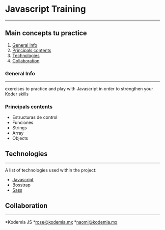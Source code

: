# Javascript Training
***

## Main concepts tu practice

1. [General Info](#general-info)
2. [Principals contents](#content)
3. [Technologies](#technologies)
4. [Collaboration](#collaboration)


### General Info
***
exercises to practice and play with Javascript in order to strengthen your Koder skills

### Principals contents
* Estructuras de control
* Funciones
* Strings
* Array
* Objects

## Technologies
***
A list of technologies used within the project:
* [Javascript](https://example.com) 
* [Bosstrap](https://getbootstrap.com/)
* [Sass](https://sass-lang.com/)

## Collaboration
***
*Kodemia JS
*rose@kodemia.mx
*naomi@kodemia.mx
